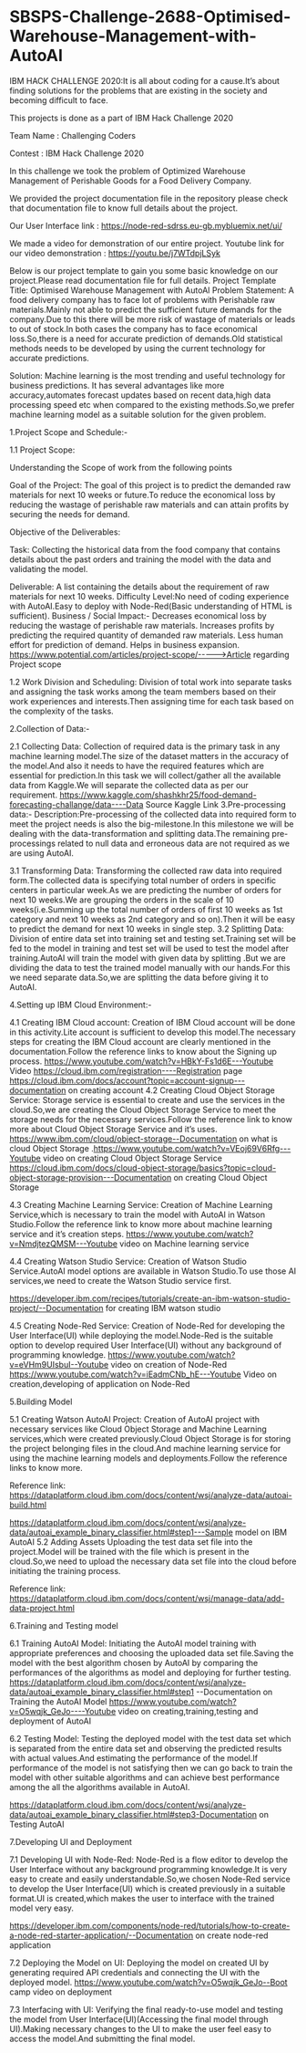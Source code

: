 # SBSPS-Challenge-2688-Optimised-Warehouse-Management-with-AutoAI
IBM HACK CHALLENGE 2020:It is all about coding for a cause.It’s about finding solutions for the problems that are existing in the society and becoming difficult to face.

This projects is done as a part of IBM Hack Challenge 2020

Team Name : Challenging Coders

Contest : IBM Hack Challenge 2020

In this challenge we took the problem of Optimized Warehouse Management of Perishable Goods for a Food Delivery Company.

We provided the project documentation file in the repository please check that documentation file to know full details about the project.

Our User Interface link : https://node-red-sdrss.eu-gb.mybluemix.net/ui/

We made a video for demonstration of our entire project.
Youtube link for our video demonstration : https://youtu.be/j7WTdpjLSyk


Below is our project template to gain you some basic knowledge on our project.Please read documentation file for full details.
Project Template
Title: Optimised Warehouse Management with AutoAI
Problem Statement:
        A food delivery company has to face lot of problems with
Perishable raw materials.Mainly not able to predict the sufficient future demands for the company.Due to this there will be more risk of wastage of materials or leads to out of stock.In both cases the company has to face economical loss.So,there is a need for accurate prediction of demands.Old statistical methods needs to be developed by using the current technology for accurate predictions.
        
Solution:
Machine learning is the most trending and useful technology for business predictions. It has several advantages like more accuracy,automates forecast updates based on recent data,high data processing speed etc when compared to the existing methods.So,we prefer machine learning model as a suitable solution for the given problem.

1.Project Scope and Schedule:-

1.1 Project Scope:

Understanding the Scope of work from the following points

Goal of the Project:
    The goal of this project is to predict the demanded raw materials for next 10 weeks or future.To reduce the economical loss by reducing the wastage of perishable raw materials and can attain profits by securing the needs for demand.

Objective of the Deliverables:

Task: Collecting the historical data from the food company that contains details about the past orders and training the model with the data and validating the model.

Deliverable: A list containing the details about the requirement of raw materials for next  10 weeks.
Difficulty Level:No need of coding experience with AutoAI.Easy to deploy with Node-Red(Basic understanding of HTML is sufficient).
Business / Social Impact:-
Decreases economical loss by reducing the wastage of perishable raw materials.
Increases profits by predicting the required quantity of demanded raw materials.
Less human effort for prediction of demand.
Helps in business expansion.
https://www.potential.com/articles/project-scope/----->Article regarding Project scope


1.2 Work Division and Scheduling:
    Division of total work into separate tasks and assigning the task works among the team members based on their work experiences and interests.Then assigning time for each task based on the complexity of the tasks.


2.Collection of Data:-

2.1 Collecting Data:
    Collection of required data is the primary task in any machine learning model.The size of the dataset matters in the accuracy of the model.And also it needs to have the required features which are essential for prediction.In this task we will collect/gather all the available data from Kaggle.We will separate the collected data as per our requirement.
https://www.kaggle.com/shashkhr25/food-demand-forecasting-challange/data----Data Source Kaggle Link
3.Pre-processing data:-
Description:Pre-processing of the collected data into required form to meet the project needs is also the big-milestone.In this milestone we will be dealing with the data-transformation and splitting data.The remaining pre-processings related to null data and erroneous data are not required as we are using AutoAI.

3.1 Transforming Data:
    Transforming the collected raw data into required form.The collected data is  specifying total number of orders in specific centers in particular week.As we are predicting the number of orders for next 10 weeks.We are grouping the orders in the scale of 10 weeks(i.e.Summing up the total number of orders of first 10 weeks as 1st category and next 10 weeks as 2nd category and so on).Then it will be easy to predict the demand for next 10 weeks in single step.
3.2 Splitting Data:
    Division of entire data set into training set and testing set.Training set will be fed to the model in training and test set will be used to test the model after training.AutoAI  will train the model with given data by splitting .But we are dividing the data to test the trained model manually with our hands.For this we need separate data.So,we are splitting the data before giving it to AutoAI.

4.Setting up IBM Cloud Environment:-

4.1 Creating IBM Cloud account:
    Creation of IBM Cloud account will be done in this activity.Lite account is sufficient to develop this model.The necessary steps for creating the IBM Cloud account are clearly mentioned in the documentation.Follow the reference links to know about the
Signing up process. 
https://www.youtube.com/watch?v=HBkY-Fs1d6E---Youtube Video
https://cloud.ibm.com/registration----Registration page
https://cloud.ibm.com/docs/account?topic=account-signup---documentation on creating account
4.2 Creating Cloud Object Storage Service:
    Storage service is essential to create and use the services in the cloud.So,we are creating the Cloud Object Storage Service to meet the storage needs for the necessary services.Follow the reference link to know more about Cloud Object Storage Service and it’s uses.
https://www.ibm.com/cloud/object-storage--Documentation on what is cloud Object Storage
.https://www.youtube.com/watch?v=VEoj69V6Rfg---Youtube video on creating Cloud Object Storage Service
https://cloud.ibm.com/docs/cloud-object-storage/basics?topic=cloud-object-storage-provision---Documentation on creating Cloud Object Storage

4.3 Creating Machine Learning Service:
    Creation of Machine Learning Service,which is necessary to train the model with AutoAI in Watson Studio.Follow the reference link to know more about machine learning service and it’s creation steps.
https://www.youtube.com/watch?v=NmdjtezQMSM---Youtube video on Machine learning service

4.4 Creating Watson Studio Service:
    Creation of Watson Studio Service.AutoAI model options are available in Watson Studio.To use those AI services,we need to create the Watson Studio service first.

https://developer.ibm.com/recipes/tutorials/create-an-ibm-watson-studio-project/--Documentation for creating IBM watson studio

4.5 Creating Node-Red Service:
    Creation of Node-Red for developing the User Interface(UI) while deploying the model.Node-Red is the suitable option to develop required User Interface(UI) without any background of programming knowledge.
https://www.youtube.com/watch?v=eVHm9UIsbuI--Youtube video on creation of Node-Red
https://www.youtube.com/watch?v=iEadmCNb_hE---Youtube Video on creation,developing of application on Node-Red

5.Building Model

5.1 Creating Watson AutoAI Project:
    Creation of AutoAI project with necessary services like Cloud Object Storage and Machine Learning services,which were created previously.Cloud Object Storage is for storing the project belonging files in the cloud.And machine learning service for using the machine learning models and deployments.Follow the reference links to know more.

Reference link:
https://dataplatform.cloud.ibm.com/docs/content/wsj/analyze-data/autoai-build.html 

https://dataplatform.cloud.ibm.com/docs/content/wsj/analyze-data/autoai_example_binary_classifier.html#step1---Sample model on IBM AutoAI
5.2 Adding Assets
    Uploading the test data set file into the project.Model will be trained with the file which is present in the cloud.So,we need to upload the necessary data set file into the cloud before initiating the training process.  

Reference link:
https://dataplatform.cloud.ibm.com/docs/content/wsj/manage-data/add-data-project.html

6.Training and Testing model

6.1 Training AutoAI Model:
    Initiating the AutoAI model training with appropriate preferences and choosing the uploaded data set file.Saving the model with the best algorithm chosen by AutoAI by comparing the performances of the algorithms as model and deploying for further testing.
https://dataplatform.cloud.ibm.com/docs/content/wsj/analyze-data/autoai_example_binary_classifier.html#step1 --Documentation on Training the AutoAI Model
https://www.youtube.com/watch?v=O5wqjk_GeJo----Youtube video on creating,training,testing and deployment of AutoAI


6.2 Testing Model:
    Testing the deployed model with the test data set which is separated from the entire data set and observing the predicted results with actual values.And estimating the performance of the model.If performance of the model is not satisfying then we can go back to train the model with other suitable algorithms and can achieve best performance among the all the algorithms available in AutoAI.

https://dataplatform.cloud.ibm.com/docs/content/wsj/analyze-data/autoai_example_binary_classifier.html#step3-Documentation on Testing AutoAI

7.Developing UI and Deployment

7.1 Developing UI with Node-Red:
    Node-Red is a flow editor to develop the User Interface without any background programming knowledge.It is very easy to create and easily understandable.So,we chosen Node-Red service to develop the User Interface(UI) which is created previously in a suitable format.UI is created,which makes the user to interface with the trained model very easy.

https://developer.ibm.com/components/node-red/tutorials/how-to-create-a-node-red-starter-application/--Documentation on create node-red application


7.2 Deploying the Model on UI:
    Deploying the model on created UI by generating required API credentials and connecting the UI with the deployed model.
https://www.youtube.com/watch?v=O5wqjk_GeJo--Boot camp video on deployment
    

7.3 Interfacing with UI:
    Verifying the final ready-to-use model and testing the model from User Interface(UI)(Accessing the final model through UI).Making necessary changes to the UI to make the user feel easy to access the model.And submitting the final model.
